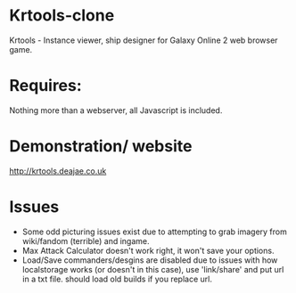 # Krtools-clone
Krtools - Instance viewer, ship designer for Galaxy Online 2 web browser game.
# Requires:
Nothing more than a webserver, all Javascript is included.
# Demonstration/ website
http://krtools.deajae.co.uk

# Issues
- Some odd picturing issues exist due to attempting to grab imagery from wiki/fandom (terrible) and ingame.
- Max Attack Calculator doesn't work right, it won't save your options.
- Load/Save commanders/desgins are disabled due to issues with how localstorage works (or doesn't in this case), use 'link/share' and put url in a txt file. should load old builds if you replace url.
